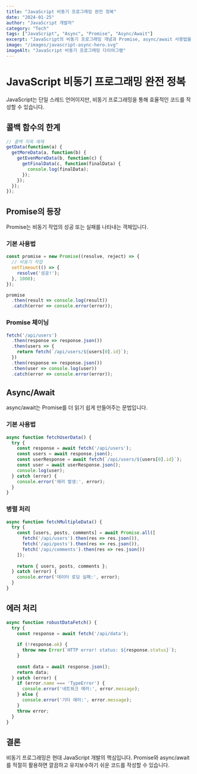 ```yaml
---
title: "JavaScript 비동기 프로그래밍 완전 정복"
date: "2024-01-25"
author: "JavaScript 개발자"
category: "Tech"
tags: ["JavaScript", "Async", "Promise", "Async/Await"]
excerpt: "JavaScript의 비동기 프로그래밍 개념과 Promise, async/await 사용법을 완벽하게 정리합니다."
image: "/images/javascript-async-hero.svg"
imageAlt: "JavaScript 비동기 프로그래밍 다이어그램"
---
```


# JavaScript 비동기 프로그래밍 완전 정복

JavaScript는 단일 스레드 언어이지만, 비동기 프로그래밍을 통해 효율적인 코드를 작성할 수 있습니다.

## 콜백 함수의 한계

```javascript
// 콜백 지옥 예제
getData(function(a) {
  getMoreData(a, function(b) {
    getEvenMoreData(b, function(c) {
      getFinalData(c, function(finalData) {
        console.log(finalData);
      });
    });
  });
});
```

## Promise의 등장

Promise는 비동기 작업의 성공 또는 실패를 나타내는 객체입니다.

### 기본 사용법

```javascript
const promise = new Promise((resolve, reject) => {
  // 비동기 작업
  setTimeout(() => {
    resolve('성공!');
  }, 1000);
});

promise
  .then(result => console.log(result))
  .catch(error => console.error(error));
```

### Promise 체이닝

```javascript
fetch('/api/users')
  .then(response => response.json())
  .then(users => {
    return fetch(`/api/users/${users[0].id}`);
  })
  .then(response => response.json())
  .then(user => console.log(user))
  .catch(error => console.error(error));
```

## Async/Await

async/await는 Promise를 더 읽기 쉽게 만들어주는 문법입니다.

### 기본 사용법

```javascript
async function fetchUserData() {
  try {
    const response = await fetch('/api/users');
    const users = await response.json();
    const userResponse = await fetch(`/api/users/${users[0].id}`);
    const user = await userResponse.json();
    console.log(user);
  } catch (error) {
    console.error('에러 발생:', error);
  }
}
```

### 병렬 처리

```javascript
async function fetchMultipleData() {
  try {
    const [users, posts, comments] = await Promise.all([
      fetch('/api/users').then(res => res.json()),
      fetch('/api/posts').then(res => res.json()),
      fetch('/api/comments').then(res => res.json())
    ]);
    
    return { users, posts, comments };
  } catch (error) {
    console.error('데이터 로딩 실패:', error);
  }
}
```

## 에러 처리

```javascript
async function robustDataFetch() {
  try {
    const response = await fetch('/api/data');
    
    if (!response.ok) {
      throw new Error(`HTTP error! status: ${response.status}`);
    }
    
    const data = await response.json();
    return data;
  } catch (error) {
    if (error.name === 'TypeError') {
      console.error('네트워크 에러:', error.message);
    } else {
      console.error('기타 에러:', error.message);
    }
    throw error;
  }
}
```

## 결론

비동기 프로그래밍은 현대 JavaScript 개발의 핵심입니다. Promise와 async/await를 적절히 활용하면 깔끔하고 유지보수하기 쉬운 코드를 작성할 수 있습니다.